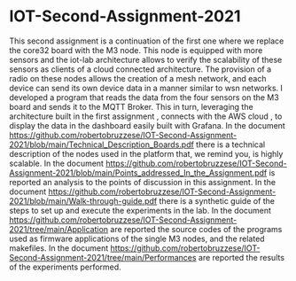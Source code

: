 # IOT-Second-Assignment-2021

This second assignment is a continuation of the first one where we replace the core32 board with the M3 node. This node is equipped with more sensors and the iot-lab architecture allows to verify the scalability of these sensors as clients of a cloud connected architecture. The provision of a radio on these nodes allows the creation of a mesh network, and each device can send its own device data in a manner similar to wsn networks.  I developed a program that reads the data from the four sensors on the M3 board and sends it to the MQTT Broker. This in turn, leveraging the architecture built in the first assignment , connects with the AWS cloud , to display the data in the dashboard easily built with Grafana.
In the document https://github.com/robertobruzzese/IOT-Second-Assignment-2021/blob/main/Technical_Description_Boards.pdf there is a technical description of the nodes used in the platform that, we remind you, is highly scalable.
In the document https://github.com/robertobruzzese/IOT-Second-Assignment-2021/blob/main/Points_addressed_In_the_Assignment.pdf is reported an analysis to the points of discussion in this assignment. In the document https://github.com/robertobruzzese/IOT-Second-Assignment-2021/blob/main/Walk-through-guide.pdf there is a synthetic guide of the steps to set up and execute the experiments in the lab. In the document https://github.com/robertobruzzese/IOT-Second-Assignment-2021/tree/main/Application are reported the source codes of the programs used as firmware applications of the single M3 nodes, and the related makefiles.  In the document https://github.com/robertobruzzese/IOT-Second-Assignment-2021/tree/main/Performances are reported the results of the experiments performed.
